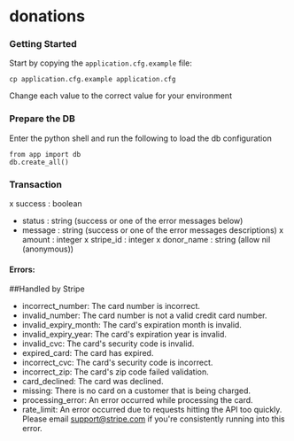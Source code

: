 donations
=========

### Getting Started

Start by copying the `application.cfg.example` file:

```
cp application.cfg.example application.cfg
```

Change each value to the correct value for your environment

### Prepare the DB
Enter the python shell and run the following to load the db configuration

```
from app import db
db.create_all()
```

### Transaction
 x success    : boolean
 - status     : string (success or one of the error messages below)
 - message    : string (success or one of the error messages descriptions)
 x amount     : integer
 x stripe_id  : integer
 x donor_name : string (allow nil (anonymous))

#### Errors:
##Handled by Stripe

- incorrect_number:     The card number is incorrect.
- invalid_number:       The card number is not a valid credit card number.
- invalid_expiry_month: The card's expiration month is invalid.
- invalid_expiry_year:  The card's expiration year is invalid.
- invalid_cvc:          The card's security code is invalid.
- expired_card:         The card has expired.
- incorrect_cvc:        The card's security code is incorrect.
- incorrect_zip:        The card's zip code failed validation.
- card_declined:        The card was declined.
- missing:              There is no card on a customer that is being charged.
- processing_error:     An error occurred while processing the card.
- rate_limit:           An error occurred due to requests hitting the API too quickly. Please email support@stripe.com if you're consistently running into this error.

